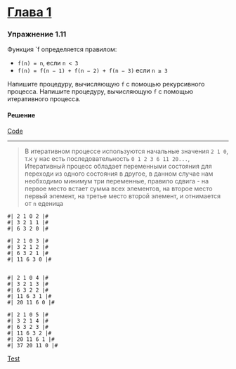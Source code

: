 # [Глава 1](../index.md#Глава-1-Построение-абстракций-с-помощью-процедур)

### Упражнение 1.11
Функция `f определяется правилом:

 * `f(n) = n`, если `n < 3`
 * `f(n) = f(n − 1) + f(n − 2) + f(n − 3)` если `n ≥ 3`

Напишите процедуру, вычисляющую `f` с помощью рекурсивного процесса. Напишите процедуру, вычисляющую `f` с помощью итеративного процесса.

#### Решение
[Code](../../racket/src/chapter01/1_11.rkt)

***
> В итеративном процессе используются начальные значения `2 1 0`, т.к у нас есть последовательность `0 1 2 3 6 11 20...`, 
> Итеративный процесс обладает переменными состояния для переходи из одного состояния в другое, в данном случае нам необходимо минимум
> три переменные, правило сдвига - на первое место встает сумма всех элементов, на второе место первый элемент,
> на третье место второй элемент, и отнимается от `n` еденица

```racket
#| 2 1 0 2 |#
#| 3 2 1 1 |#
#| 6 3 2 0 |#

#| 2 1 0 3 |#
#| 3 2 1 2 |#
#| 6 3 2 1 |#
#| 11 6 3 0 |#


#| 2 1 0 4 |#
#| 3 2 1 3 |#
#| 6 3 2 2 |#
#| 11 6 3 1 |#
#| 20 11 6 0 |#

#| 2 1 0 5 |#
#| 3 2 1 4 |#
#| 6 3 2 3 |#
#| 11 6 3 2 |#
#| 20 11 6 1 |#
#| 37 20 11 0 |#
```
[Test](../../racket/src/chapter01/1_11.rkt)
